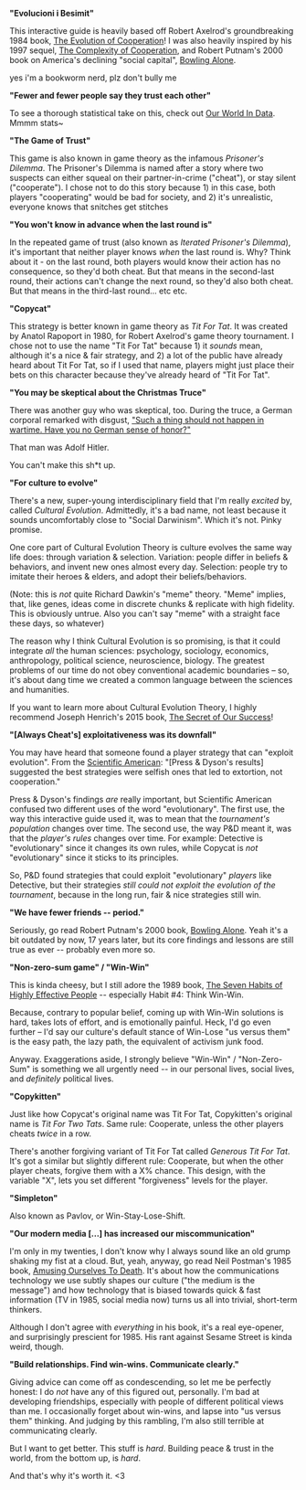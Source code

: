 **"Evolucioni i Besimit"**

This interactive guide is heavily based off Robert Axelrod's groundbreaking 1984 book, [The Evolution of Cooperation](https://www.amazon.com/Evolution-Cooperation-Revised-Robert-Axelrod/dp/0465005640)! I was also heavily inspired by his 1997 sequel, [The Complexity of Cooperation](http://press.princeton.edu/titles/6144.html), and Robert Putnam's 2000 book on America's declining "social capital", [Bowling Alone](http://bowlingalone.com/).

yes i'm a bookworm nerd, plz don't bully me

**"Fewer and fewer people say they trust each other"**

To see a thorough statistical take on this, check out [Our World In Data](https://ourworldindata.org/trust). Mmmm stats~

**"The Game of Trust"**

This game is also known in game theory as the infamous *Prisoner's Dilemma*. The Prisoner's Dilemma is named after a story where two suspects can either squeal on their partner-in-crime ("cheat"), or stay silent ("cooperate"). I chose not to do this story because 1) in this case, both players "cooperating" would be bad for society, and 2) it's unrealistic, everyone knows that snitches get stitches

**"You won't know in advance when the last round is"**

In the repeated game of trust (also known as *Iterated Prisoner's Dilemma*), it's important that neither player knows *when* the last round is. Why? Think about it - on the last round, both players would know their action has no consequence, so they'd both cheat. But that means in the second-last round, their actions can't change the next round, so they'd also both cheat. But that means in the third-last round... etc etc.

**"Copycat"**

This strategy is better known in game theory as *Tit For Tat*. It was created by Anatol Rapoport in 1980, for Robert Axelrod's game theory tournament. I chose not to use the name "Tit For Tat" because 1) it *sounds* mean, although it's a nice & fair strategy, and 2) a lot of the public have already heard about Tit For Tat, so if I used that name, players might just place their bets on this character because they've already heard of "Tit For Tat".

**"You may be skeptical about the Christmas Truce"**

There was another guy who was skeptical, too. During the truce, a German corporal remarked with disgust, ["Such a thing should not happen in wartime. Have you no German sense of honor?"](http://time.com/3643889/christmas-truce-1914/)

That man was Adolf Hitler.

You can't make this sh\*t up.

**"For culture to evolve"**

There's a new, super-young interdisciplinary field that I'm really *excited* by, called *Cultural Evolution*. Admittedly, it's a bad name, not least because it sounds uncomfortably close to "Social Darwinism". Which it's not. Pinky promise.

One core part of Cultural Evolution Theory is culture evolves the same way life does: through variation & selection. Variation: people differ in beliefs & behaviors, and invent new ones almost every day. Selection: people try to imitate their heroes & elders, and adopt their beliefs/behaviors.

(Note: this is *not* quite Richard Dawkin's "meme" theory. "Meme" implies, that, like genes, ideas come in discrete chunks & replicate with high fidelity. This is obviously untrue. Also you can't say "meme" with a straight face these days, so whatever)

The reason why I think Cultural Evolution is so promising, is that it could integrate *all* the human sciences: psychology, sociology, economics, anthropology, political science, neuroscience, biology. The greatest problems of our time do not obey conventional academic boundaries – so, it's about dang time we created a common language between the sciences and humanities.

If you want to learn more about Cultural Evolution Theory, I highly recommend Joseph Henrich's 2015 book, [The Secret of Our Success](http://press.princeton.edu/titles/10543.html)!

**"[Always Cheat's] exploitativeness was its downfall"**

You may have heard that someone found a player strategy that can "exploit evolution". From the [Scientific American](https://www.scientificamerican.com/article/game-theory-calls-cooperation-into-question1/): "[Press & Dyson's results] suggested the best strategies were selfish ones that led to extortion, not cooperation."

Press & Dyson's findings *are* really important, but Scientific American confused two different uses of the word "evolutionary". The first use, the way this interactive guide used it, was to mean that the *tournament's population* changes over time. The second use, the way P&D meant it, was that the *player's rules* changes over time. For example: Detective is "evolutionary" since it changes its own rules, while Copycat is *not* "evolutionary" since it sticks to its principles.

So, P&D found strategies that could exploit "evolutionary" *players* like Detective, but their strategies _still could not exploit the evolution of the tournament_, because in the long run, fair & nice strategies still win.

**"We have fewer friends -- period."**

Seriously, go read Robert Putnam's 2000 book, [Bowling Alone](http://bowlingalone.com/). Yeah it's a bit outdated by now, 17 years later, but its core findings and lessons are still true as ever -- probably even more so.

**"Non-zero-sum game" / "Win-Win"**

This is kinda cheesy, but I still adore the 1989 book, [The Seven Habits of Highly Effective People](https://www.amazon.com/Habits-Highly-Effective-People-Powerful/dp/0743269519) -- especially Habit #4: Think Win-Win.

Because, contrary to popular belief, coming up with Win-Win solutions is hard, takes lots of effort, and is emotionally painful. Heck, I'd go even further – I'd say our culture's default stance of Win-Lose "us versus them" is the easy path, the lazy path, the equivalent of activism junk food.

Anyway. Exaggerations aside, I strongly believe "Win-Win" / "Non-Zero-Sum" is something we all urgently need -- in our personal lives, social lives, and _definitely_ political lives.

**"Copykitten"**

Just like how Copycat's original name was Tit For Tat, Copykitten's original name is *Tit For Two Tats*. Same rule: Cooperate, unless the other players cheats *twice* in a row.

There's another forgiving variant of Tit For Tat called *Generous Tit For Tat*. It's got a similar but slightly different rule: Cooperate, but when the other player cheats, forgive them with a X% chance. This design, with the variable "X", lets you set different "forgiveness" levels for the player.

**"Simpleton"**

Also known as Pavlov, or Win-Stay-Lose-Shift.

**"Our modern media [...] has increased our miscommunication"**

I'm only in my twenties, I don't know why I always sound like an old grump shaking my fist at a cloud. But, yeah, anyway, go read Neil Postman's 1985 book, [Amusing Ourselves To Death](https://www.amazon.com/Amusing-Ourselves-Death-Discourse-Business/dp/014303653X). It's about how the communications technology we use subtly shapes our culture ("the medium is the message") and how technology that is biased towards quick & fast information (TV in 1985, social media now) turns us all into trivial, short-term thinkers.

Although I don't agree with _everything_ in his book, it's a real eye-opener, and surprisingly prescient for 1985. His rant against Sesame Street is kinda weird, though.

**"Build relationships. Find win-wins. Communicate clearly."**

Giving advice can come off as condescending, so let me be perfectly honest: I do *not* have any of this figured out, personally. I'm bad at developing friendships, especially with people of different political views than me. I occasionally forget about win-wins, and lapse into "us versus them" thinking. And judging by this rambling, I'm also still terrible at communicating clearly.

But I want to get better. This stuff is *hard*. Building peace & trust in the world, from the bottom up, is *hard*.

And that's why it's worth it. <3
